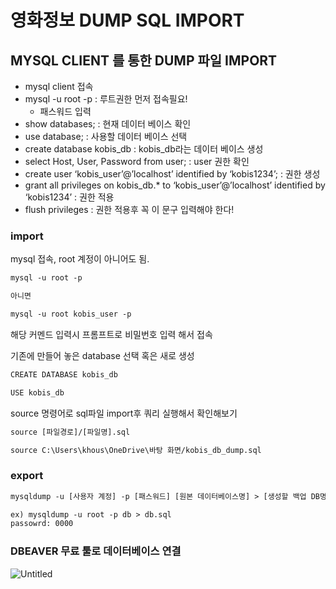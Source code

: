 # 영화정보 DUMP SQL IMPORT

## MYSQL CLIENT 를 통한 DUMP 파일 IMPORT

- mysql client 접속
- mysql -u root -p : 루트권한 먼저 접속필요!
    - 패스워드 입력
- show databases; : 현재 데이터 베이스 확인
- use database; : 사용할 데이터 베이스 선택
- create database kobis_db : kobis_db라는 데이터 베이스 생성
- select Host, User, Password from user; : user 권한 확인
- create user ‘kobis_user’@’localhost’ identified by ‘kobis1234’; : 권한 생성
- grant all privileges on kobis_db.* to ‘kobis_user’@’localhost’ identified by ‘kobis1234’ : 권한 적용
- flush privileges : 권한 적용후 꼭 이 문구 입력해야 한다!

### **import**

mysql 접속, root 계정이 아니어도 됨.

```html
mysql -u root -p

아니면

mysql -u root kobis_user -p
```

해당 커멘드 입력시 프롬프트로 비밀번호 입력 해서 접속

기존에 만들어 놓은 database 선택 혹은 새로 생성

```html
CREATE DATABASE kobis_db

USE kobis_db
```

source 명령어로 sql파일 import후 쿼리 실행해서 확인해보기

```html
source [파일경로]/[파일명].sql

source C:\Users\khous\OneDrive\바탕 화면/kobis_db_dump.sql
```

### **export**

```html
mysqldump -u [사용자 계정] -p [패스워드] [원본 데이터베이스명] > [생성할 백업 DB명].sql

ex) mysqldump -u root -p db > db.sql
passowrd: 0000
```

### **DBEAVER 무료 툴로 데이터베이스 연결**

![Untitled](%E1%84%8B%E1%85%A7%E1%86%BC%E1%84%92%E1%85%AA%E1%84%8C%E1%85%A5%E1%86%BC%E1%84%87%E1%85%A9%20DUMP%20SQL%20IMPORT%200fdf1439f5804f06b1f0cbe6ddc55240/Untitled.png)
